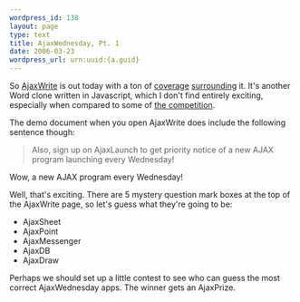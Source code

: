 ```yaml
--- 
wordpress_id: 138
layout: page
type: text
title: AjaxWednesday, Pt. 1
date: 2006-03-23  
wordpress_url: urn:uuid:{a.guid}
---
```

<p>So <a href="http://www.ajaxwrite.com/" title="AjaxWrite">AjaxWrite</a> is out today with a ton of <a href="http://gigaom.com/2006/03/22/meet-ajax-write/" title="Meet Ajax Write">coverage</a> <a href="http://www.techcrunch.com/2006/03/23/1119/" title="AjaxWrite, the Newest Ajax Office Entrant">surrounding</a> it.  It's another Word clone written in Javascript, which I don't find entirely exciting, especially when compared to some of <a href="http://www.writely.com" title="Writely">the competition</a>.</p>

<p>The demo document when you open AjaxWrite does include the following sentence though:</p>

<blockquote>
    <p>Also, sign up on AjaxLaunch to get priority notice of a new AJAX program launching every Wednesday!</p>
</blockquote>

<p>Wow, a new AJAX program every Wednesday!</p>

<p>Well, that's exciting.  There are 5 mystery question mark boxes at the top of the AjaxWrite page, so let's guess what they're going to be:</p>

<ul>
<li>AjaxSheet</li>
<li>AjaxPoint</li>
<li>AjaxMessenger</li>
<li>AjaxDB</li>
<li>AjaxDraw</li>
</ul>

<p>Perhaps we should set up a little contest to see who can guess the most correct AjaxWednesday apps.  The winner gets an AjaxPrize.</p>

